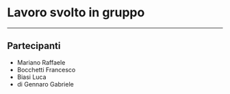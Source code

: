 # Lavoro svolto in gruppo
-------------------------
## Partecipanti
* Mariano Raffaele
* Bocchetti Francesco
* Biasi Luca
* di Gennaro Gabriele